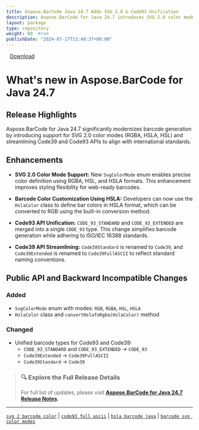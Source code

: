 ```yaml
---
title: Aspose.BarCode Java 24.7 Adds SVG 2.0 & Code93 Unification
description: Aspose.BarCode for Java 24.7 introduces SVG 2.0 color modes and unifies Code93 APIs, enhancing visual output and barcode generation consistency
layout: package
type: repository
weight: 00	#rem
publishDate: "2024-07-17T13:40:37+00:00"
---
```


<div class="downloadandnotes">
<a title="Download Zip Package of Aspose.BarCode v24.7" href="https://releases.aspose.com/java/repo/com/aspose/aspose-barcode/24.7/aspose-barcode-24.7-java.zip" class="btn btn-primary dwnam3"><i class="glyphicon glyphicon-download-alt" style="padding-right:10px"></i> Download</a></div>

# What's new in Aspose.BarCode for Java 24.7

## Release Highlights

Aspose.BarCode for Java 24.7 significantly modernizes barcode generation by introducing support for SVG 2.0 color modes (RGBA, HSLA, HSL) and streamlining Code39 and Code93 APIs to align with international standards.

## Enhancements

- **SVG 2.0 Color Mode Support:**
  New `SvgColorMode` enum enables precise color definition using RGBA, HSL, and HSLA formats. This enhancement improves styling flexibility for web-ready barcodes.

- **Barcode Color Customization Using HSLA:**
  Developers can now use the `HslaColor` class to define bar colors in HSLA format, which can be converted to RGB using the built-in conversion method.

- **Code93 API Unification:**
  `CODE_93_STANDARD` and `CODE_93_EXTENDED` are merged into a single `CODE_93` type. This change simplifies barcode generation while adhering to ISO/IEC 16388 standards.

- **Code39 API Streamlining:**
  `Code39Standard` is renamed to `Code39`, and `Code39Extended` is renamed to `Code39FullASCII` to reflect standard naming conventions.

## Public API and Backward Incompatible Changes

### Added

- `SvgColorMode` enum with modes: `RGB`, `RGBA`, `HSL`, `HSLA`
- `HslaColor` class and `convertHslaToRgba(HslaColor)` method

### Changed

- Unified barcode types for Code93 and Code39:
  - `CODE_93_STANDARD` and `CODE_93_EXTENDED` → `CODE_93`
  - `Code39Extended` → `Code39FullASCII`
  - `Code39Standard` → `Code39`

> ### 🔍 Explore the Full Release Details
>
> For full list of updates, please visit **[Aspose.BarCode for Java 24.7 Release Notes](https://releases.aspose.com/barcode/java/release-notes/2024/aspose-barcode-for-java-24-7-release-notes/).**

---

[`svg 2 barcode color`](https://search.aspose.com/q/svg-2-barcode-color.html) | [`code93 full ascii`](https://search.aspose.com/q/code93-full-ascii.html) | [`hsla barcode java`](https://search.aspose.com/q/hsla-barcode-java.html) | [`barcode svg color modes`](https://search.aspose.com/q/barcode-svg-color-modes.html)
